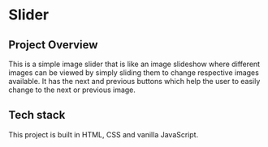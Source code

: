 # Slider

## Project Overview
This is a simple image slider that is like an image slideshow where different images can be viewed by simply sliding them to change respective images available. It has the next and previous buttons which help the user to easily change to the next or previous image.

## Tech stack
This project is built in HTML, CSS and vanilla JavaScript. 